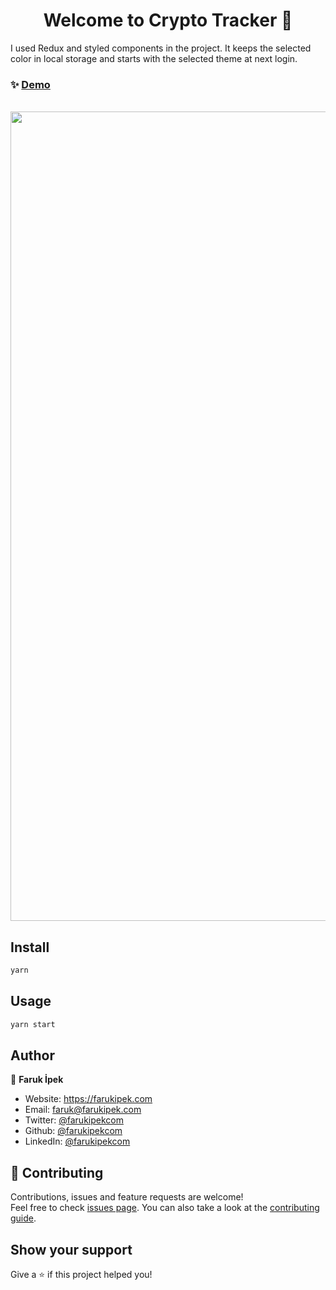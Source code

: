 <h1 align="center">Welcome to Crypto Tracker 👋</h1>

I used Redux and styled components in the project. It keeps the selected color in local storage and starts with the selected theme at next login.

### ✨ [Demo](https://react-theme-farukipekcom.vercel.app/)

  </br>
<a href='https://react-theme-farukipekcom.vercel.app/'>
  <img src='https://user-images.githubusercontent.com/7412645/131576787-f3461d00-e6f6-486a-ab4f-5b9cea77ec4b.png' width="1295" />
</a>

## Install

```sh
yarn
```

## Usage

```sh
yarn start
```

## Author

👤 **Faruk İpek**

- Website: https://farukipek.com
- Email: faruk@farukipek.com
- Twitter: [@farukipekcom](https://twitter.com/farukipekcom)
- Github: [@farukipekcom](https://github.com/farukipekcom)
- LinkedIn: [@farukipekcom](https://linkedin.com/in/farukipekcom)

## 🤝 Contributing

Contributions, issues and feature requests are welcome!<br />Feel free to check [issues page](https://github.com/farukipekcom/crypto-tracker/issues). You can also take a look at the [contributing guide](https://github.com/farukipekcom/crypto-tracker/issues).

## Show your support

Give a ⭐️ if this project helped you!
